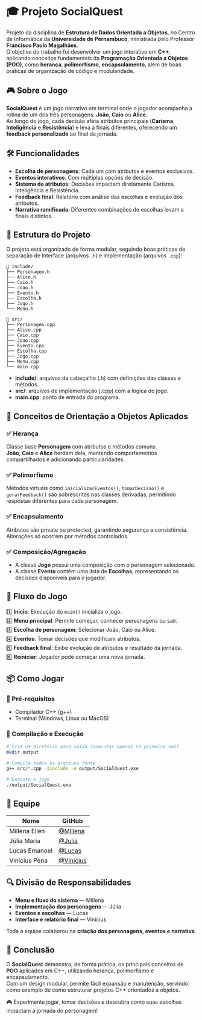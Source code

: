 
# 🎓 Projeto SocialQuest

Projeto da disciplina de **Estrutura de Dados Orientada a Objetos**, no Centro de Informática da **Universidade de Pernambuco**, ministrada pelo Professor **Francisco Paulo Magalhães**.  
O objetivo do trabalho foi desenvolver um jogo interativo em **C++**, aplicando conceitos fundamentais da **Programação Orientada a Objetos (POO)**, como **herança**, **polimorfismo**, **encapsulamento**, além de boas práticas de organização de código e modularidade.

## 🎮 Sobre o Jogo

**SocialQuest** é um jogo narrativo em terminal onde o jogador acompanha a rotina de um dos três personagens: **João**, **Caio** ou **Alice**.  
Ao longo do jogo, cada decisão afeta atributos principais (**Carisma**, **Inteligência** e **Resistência**) e leva a finais diferentes, oferecendo um **feedback personalizado** ao final da jornada.

## 🛠️ Funcionalidades

- **Escolha de personagens**: Cada um com atributos e eventos exclusivos.
- **Eventos interativos**: Com múltiplas opções de decisão.
- **Sistema de atributos**: Decisões impactam diretamente Carisma, Inteligência e Resistência.
- **Feedback final**: Relatório com análise das escolhas e evolução dos atributos.
- **Narrativa ramificada**: Diferentes combinações de escolhas levam a finais distintos.

## 📃 Estrutura do Projeto

O projeto está organizado de forma modular, seguindo boas práticas de separação de interface (arquivos `.h`) e implementação (arquivos `.cpp`):

```
📂 include/
├── Personagem.h
├── Alice.h
├── Caio.h
├── Joao.h
├── Evento.h
├── Escolha.h
├── Jogo.h
└── Menu.h

📂 src/
├── Personagem.cpp
├── Alice.cpp
├── Caio.cpp
├── Joao.cpp
├── Evento.cpp
├── Escolha.cpp
├── Jogo.cpp
├── Menu.cpp
└── main.cpp
```

- **include/**: arquivos de cabeçalho (.h) com definições das classes e métodos.
- **src/**: arquivos de implementação (.cpp) com a lógica do jogo.
- **main.cpp**: ponto de entrada do programa.

## 🧩 Conceitos de Orientação a Objetos Aplicados

### ✅ Herança
Classe base **Personagem** com atributos e métodos comuns.  
**João**, **Caio** e **Alice** herdam dela, mantendo comportamentos compartilhados e adicionando particularidades.

### ✅ Polimorfismo
Métodos virtuais como `inicializarEventos()`, `tomarDecisao()` e `gerarFeedback()` são sobrescritos nas classes derivadas, permitindo respostas diferentes para cada personagem.

### ✅ Encapsulamento
Atributos são private ou protected, garantindo segurança e consistência. Alterações só ocorrem por métodos controlados.

### ✅ Composição/Agregação
- A classe **Jogo** possui uma composição com o personagem selecionado.
- A classe **Evento** contém uma lista de **Escolhas**, representando as decisões disponíveis para o jogador.

## 🚀 Fluxo do Jogo

1️⃣ **Início**: Execução do `main()` inicializa o jogo.  
2️⃣ **Menu principal**: Permite começar, conhecer personagens ou sair.  
3️⃣ **Escolha de personagem**: Selecionar João, Caio ou Alice.  
4️⃣ **Eventos**: Tomar decisões que modificam atributos.  
5️⃣ **Feedback final**: Exibe evolução de atributos e resultado da jornada.  
6️⃣ **Reiniciar**: Jogador pode começar uma nova jornada.

## 📦 Como Jogar

### 📌 Pré-requisitos
- Compilador C++ (g++)
- Terminal (Windows, Linux ou MacOS)

### 🔧 Compilação e Execução

```bash
# Crie um diretório para saída (executar apenas na primeira vez)
mkdir output

# Compile todos os arquivos fonte
g++ src/*.cpp -Iinclude -o output/SocialQuest.exe

# Execute o jogo
./output/SocialQuest.exe
```

## 👥 Equipe

| Nome     | GitHub                        |
|---------|-------------------------------|
| Millena Ellen| [@Millena](https://github.com/) |
| Júlia Maria  | [@Julia](https://github.com/)   |
| Lucas Emanoel| [@Lucas](https://github.com/)   |
| Vinícius Pena| [@Vinicius](https://github.com/ViniciusCavalcantiap)|

## 🔍 Divisão de Responsabilidades

- **Menu e fluxo do sistema** — Millena  
- **Implementação dos personagens** — Júlia  
- **Eventos e escolhas** — Lucas  
- **Interface e relatório final** — Vinícius  

Toda a equipe colaborou na **criação dos personagens, eventos e narrativa**.

## 📝 Conclusão

O **SocialQuest** demonstra, de forma prática, os principais conceitos de **POO** aplicados em C++, utilizando herança, polimorfismo e encapsulamento.  
Com um design modular, permite fácil expansão e manutenção, servindo como exemplo de como estruturar projetos C++ orientados a objetos.

🎮 Experimente jogar, tomar decisões e descubra como suas escolhas impactam a jornada do personagem!
